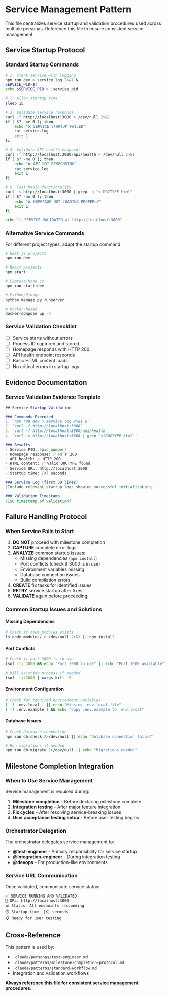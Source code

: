 # Service Management Pattern

This file centralizes service startup and validation procedures used across multiple personas. Reference this file to ensure consistent service management.

## Service Startup Protocol

### Standard Startup Commands
```bash
# 1. Start service with logging
npm run dev > service.log 2>&1 &
SERVICE_PID=$!
echo $SERVICE_PID > .service_pid

# 2. Allow startup time
sleep 15

# 3. Validate service responds
curl -f http://localhost:3000 > /dev/null 2>&1
if [ $? -ne 0 ]; then
    echo "❌ SERVICE STARTUP FAILED"
    cat service.log
    exit 1
fi

# 4. Validate API health endpoint
curl -f http://localhost:3000/api/health > /dev/null 2>&1
if [ $? -ne 0 ]; then
    echo "❌ API NOT RESPONDING"
    cat service.log
    exit 1
fi

# 5. Test basic functionality
curl -s http://localhost:3000 | grep -q "<!DOCTYPE html"
if [ $? -ne 0 ]; then
    echo "❌ HOMEPAGE NOT LOADING PROPERLY"
    exit 1
fi

echo "✅ SERVICE VALIDATED at http://localhost:3000"
```

### Alternative Service Commands
For different project types, adapt the startup command:
```bash
# Next.js projects
npm run dev

# React projects  
npm start

# Express/Node.js
npm run start:dev

# Python/Django
python manage.py runserver

# Docker-based
docker-compose up -d
```

### Service Validation Checklist
- [ ] Service starts without errors
- [ ] Process ID captured and stored
- [ ] Homepage responds with HTTP 200
- [ ] API health endpoint responds
- [ ] Basic HTML content loads
- [ ] No critical errors in startup logs

## Evidence Documentation

### Service Validation Evidence Template
```markdown
## Service Startup Validation

### Commands Executed
1. `npm run dev > service.log 2>&1 &`
2. `curl -f http://localhost:3000`
3. `curl -f http://localhost:3000/api/health`
4. `curl -s http://localhost:3000 | grep "<!DOCTYPE html"`

### Results
- Service PID: [pid_number]
- Homepage response: ✅ HTTP 200
- API health: ✅ HTTP 200
- HTML content: ✅ Valid DOCTYPE found
- Service URL: http://localhost:3000
- Startup time: [X] seconds

### Service Log (first 50 lines)
[Include relevant startup logs showing successful initialization]

### Validation Timestamp
[ISO timestamp of validation]
```

## Failure Handling Protocol

### When Service Fails to Start
1. **DO NOT** proceed with milestone completion
2. **CAPTURE** complete error logs
3. **ANALYZE** common startup issues:
   - Missing dependencies (`npm install`)
   - Port conflicts (check if 3000 is in use)
   - Environment variables missing
   - Database connection issues
   - Build compilation errors
4. **CREATE** fix tasks for identified issues
5. **RETRY** service startup after fixes
6. **VALIDATE** again before proceeding

### Common Startup Issues and Solutions

#### Missing Dependencies
```bash
# Check if node_modules exists
ls node_modules/ > /dev/null 2>&1 || npm install
```

#### Port Conflicts
```bash
# Check if port 3000 is in use
lsof -ti:3000 && echo "Port 3000 in use" || echo "Port 3000 available"

# Kill existing process if needed
lsof -ti:3000 | xargs kill -9
```

#### Environment Configuration
```bash
# Check for required environment variables
[ -f .env.local ] || echo "Missing .env.local file"
[ -f .env.example ] && echo "Copy .env.example to .env.local"
```

#### Database Issues
```bash
# Check database connection
npm run db:check 2>/dev/null || echo "Database connection failed"

# Run migrations if needed
npm run db:migrate 2>/dev/null || echo "Migrations needed"
```

## Milestone Completion Integration

### When to Use Service Management
Service management is required during:
1. **Milestone completion** - Before declaring milestone complete
2. **Integration testing** - After major feature integration
3. **Fix cycles** - After resolving service-breaking issues
4. **User acceptance testing setup** - Before user testing begins

### Orchestrator Delegation
The orchestrator delegates service management to:
- **@test-engineer** - Primary responsibility for service startup
- **@integration-engineer** - During integration testing
- **@devops** - For production-like environments

### Service URL Communication
Once validated, communicate service status:
```
✅ SERVICE RUNNING AND VALIDATED
🔗 URL: http://localhost:3000
📊 Status: All endpoints responding
⏱️ Startup time: [X] seconds
📋 Ready for user testing
```

## Cross-Reference

This pattern is used by:
- `.claude/personas/test-engineer.md`
- `.claude/patterns/milestone-completion-protocol.md`
- `.claude/patterns/standard-workflow.md`
- Integration and validation workflows

**Always reference this file for consistent service management procedures.**